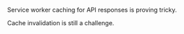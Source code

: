 Service worker caching for API responses is proving tricky.

Cache invalidation is still a challenge.